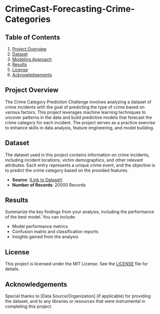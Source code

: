 # CrimeCast-Forecasting-Crime-Categories

## Table of Contents
1. [Project Overview](#project-overview)
2. [Dataset](#dataset)
3. [Modeling Approach](#modeling-approach)
4. [Results](#results)
5. [License](#license)
6. [Acknowledgements](#acknowledgements)

## Project Overview
The Crime Category Prediction Challenge involves analyzing a dataset of crime incidents with the goal of predicting the type of crime based on various factors. This project leverages machine learning techniques to uncover patterns in the data and build predictive models that forecast the crime category for each incident. The project serves as a practice exercise to enhance skills in data analysis, feature engineering, and model building.

## Dataset
The dataset used in this project contains information on crime incidents, including incident locations, victim demographics, and other relevant attributes. Each entry represents a unique crime event, and the objective is to predict the crime category based on the provided features.

- **Source**: [[Link to Dataset](https://www.kaggle.com/competitions/crime-cast-forecasting-crime-categories/data)] 
- **Number of Records**: 20000 Records
  
## Results
Summarize the key findings from your analysis, including the performance of the best model. You can include:

- Model performance metrics
- Confusion matrix and classification reports
- Insights gained from the analysis

## License
This project is licensed under the MIT License. See the [LICENSE](LICENSE) file for details.

## Acknowledgements
Special thanks to [Data Source/Organization] (if applicable) for providing the dataset, and to any libraries or resources that were instrumental in completing this project.
